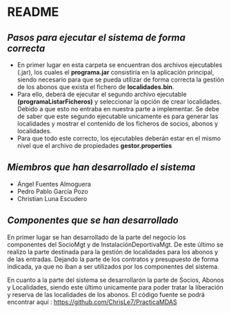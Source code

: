 # README

## _Pasos para ejecutar el sistema de forma correcta_
- En primer lugar en esta carpeta se encuentran dos archivos ejecutables (.jar), los cuales el **programa.jar** consistiría en la aplicación principal, siendo necesario para que se pueda utilizar de forma correcta la gestión de los abonos que exista el fichero de **localidades.bin**. 
- Para ello, deberá de ejecutar el segundo archivo ejecutable **(programaListarFicheros)** y seleccionar la opción de crear localidades. Debido a que esto no entraba en nuestra parte a implementar. Se debe de saber que este segundo ejecutable unicamente es para generar las localidades y mostrar el contenido de los ficheros de socios, abonos y localidades.
- Para que todo este correcto, los ejecutables deberán estar en el mismo nivel que el archivo de propiedades **gestor.properties**


## _Miembros que han desarrollado el sistema_
- Ángel Fuentes Almoguera
- Pedro Pablo García Pozo
- Christian Luna Escudero
 
## _Componentes que se han desarrollado_
En primer lugar se han desarrollado de la parte del negocio los componentes del SocioMgt y de InstalaciónDeportivaMgt. De este último se realizo la parte destinada para la gestión de localidades para los abonos y de las entradas. Dejando la parte de los contratos y presupuesto de forma indicada, ya que no iban a ser utilizados por los componentes del sistema.

En cuanto a la parte del sistema se desarrollarón la parte de Socios, Abonos y Localidades, siendo este último unicamente para poder tratar la liberación y reserva de las localidades de los abonos. 
El código fuente se podrá encontrar aquí : https://github.com/ChrisLe7/PracticaMDAS
